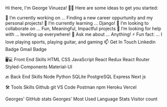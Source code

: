 Hi there, I'm George Vinueza! 🙋‍♂️
Here are some ideas to get you started:

🔭 I’m currently working on ... Finding a new career oppurtunity and my personal projects!
🌱 I’m currently learning ... Django!
👯 I’m looking to collaborate on ... Fun, Meaningful, Impactful projects
🤔 I’m looking for help with ... leveling up everywhere!
💬 Ask me about ... Anything!
⚡ Fun fact: ... I love playing sports, playing guitar, and gaming
📫 Get In Touch
Linkedin Badge Gmail Badge

🖥💻 Front End Skills
HTML CSS JavaScript React Redux React Router Styled-Components Material-UI

🔙 Back End Skills
Node Python SQLite PostgreSQL Express Next js

🛠 Tools Skills
Github git VS Code Postman npm Heroku Vercel

Georges' GitHub stats
Georges' Most Used Language Stats
Visitor count
